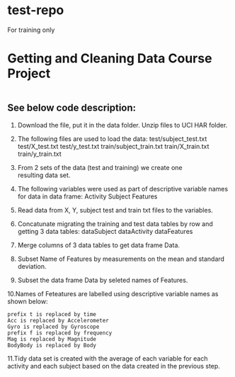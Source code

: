 # test-repo
For training only


# Getting and Cleaning Data Course Project


```
```

## See below code description:

1. Download the file, put it in the data folder. Unzip files to UCI HAR folder. 

2. The following files are used to load the data:
    test/subject_test.txt
    test/X_test.txt
    test/y_test.txt
    train/subject_train.txt
    train/X_train.txt
    train/y_train.txt

3. From 2 sets of the data (test and training) we create one   
   resulting data set.
   
4. The following variables were used as part of descriptive 
   variable names for data in data frame:
      Activity
      Subject
      Features
      
5. Read data from X, Y, subject test and train txt files to the 
   variables.
   
6. Concatunate migrating the training and test data tables by row 
   and getting 3 data tables:
   dataSubject 
   dataActivity
   dataFeatures
   
7. Merge columns of 3 data tables to get data frame Data.

8. Subset Name of Features by measurements on the mean and 
   standard deviation.
   
9. Subset the data frame Data by seleted names of Features. 
   
10.Names of Feteatures are labelled using descriptive variable 
   names as shown below:
   
    prefix t is replaced by time
    Acc is replaced by Accelerometer
    Gyro is replaced by Gyroscope
    prefix f is replaced by frequency
    Mag is replaced by Magnitude
    BodyBody is replaced by Body

11.Tidy data set is created with the average of each variable for
   each activity and each subject based on the data created in the
   previous step. 


